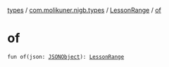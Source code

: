 [types](../../index.md) / [com.molikuner.nigb.types](../index.md) / [LessonRange](index.md) / [of](./of.md)

# of

`fun of(json: `[`JSONObject`](https://developer.android.com/reference/org/json/JSONObject.html)`): `[`LessonRange`](index.md)
